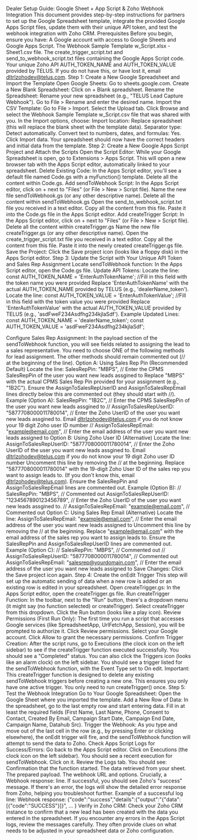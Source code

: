 Dealer Setup Guide: Google Sheet + App Script & Zoho Webhook Integration
This document provides step-by-step instructions for partners to set up the Google Spreadsheet template, integrate the provided Google Apps Script files, update them with their unique API token, and test the webhook integration with Zoho CRM.
Prerequisites
Before you begin, ensure you have:
A Google account with access to Google Sheets and Google Apps Script.
The Webhook Sample Template w_Script.xlsx - Sheet1.csv file.
The create_trigger_script.txt and send_to_webhook_script.txt files containing the Google Apps Script code.
Your unique Zoho API AUTH_TOKEN_NAME and AUTH_TOKEN_VALUE provided by TELUS. If you do not have this, or have lost it, email dltrlzohodev@telus.com.
Step 1: Create a New Google Spreadsheet and Import the Template
Open Google Sheets: Go to sheets.google.com.
Create a New Blank Spreadsheet: Click on + Blank spreadsheet.
Rename the Spreadsheet: Rename your new spreadsheet (e.g., "TELUS Lead Capture Webhook"). Go to File > Rename and enter the desired name.
Import the CSV Template:
Go to File > Import.
Select the Upload tab.
Click Browse and select the Webhook Sample Template w_Script.csv file that was shared with you.
In the Import options, choose:
Import location: Replace spreadsheet (this will replace the blank sheet with the template data).
Separator type: Detect automatically.
Convert text to numbers, dates, and formulas: Yes.
Click Import data. Your spreadsheet should now have the correct headers and initial data from the template.
Step 2: Create a New Google Apps Script Project and Attach the Scripts
Open the Script Editor: While your Google Spreadsheet is open, go to Extensions > Apps Script. This will open a new browser tab with the Apps Script editor, automatically linked to your spreadsheet.
Delete Existing Code: In the Apps Script editor, you'll see a default file named Code.gs with a myFunction() template. Delete all the content within Code.gs.
Add sendToWebhook Script:
In the Apps Script editor, click on + next to "Files" (or File > New > Script file).
Name the new file sendToWebhook.gs (or any other descriptive name).
Delete all the content within sendToWebhook.gs
Open the send_to_webhook_script.txt file you received in a text editor.
Copy all the content from this file.
Paste it into the Code.gs file in the Apps Script editor.
Add createTrigger Script:
In the Apps Script editor, click on + next to "Files" (or File > New > Script file).
Delete all the content within createTrigger.gs
Name the new file createTrigger.gs (or any other descriptive name).
Open the create_trigger_script.txt file you received in a text editor.
Copy all the content from this file.
Paste it into the newly created createTrigger.gs file.
Save the Project: Click the Save project icon (looks like a floppy disk) in the Apps Script editor.
Step 3: Update the Script with Your Unique API Token and Sales Rep Assignment
Locate sendToWebhook function: In the Apps Script editor, open the Code.gs file.
Update API Tokens:
Locate the line:
const AUTH_TOKEN_NAME = 'EnterAuthTokenName'; //Fill in this field with the token name you were provided
Replace 'EnterAuthTokenName' with the actual AUTH_TOKEN_NAME provided by TELUS (e.g., 'dealerName_token').
Locate the line:
const AUTH_TOKEN_VALUE = 'EnterAuthTokenValue'; //Fill in this field with the token value you were provided
Replace 'EnterAuthTokenValue' with the actual AUTH_TOKEN_VALUE provided by TELUS (e.g., 'asdFweF234Asdfhg234kjlaSdf').
Example Updated Lines:
const AUTH_TOKEN_NAME = 'dealerName_token';
const AUTH_TOKEN_VALUE = 'asdFweF234Asdfhg234kjlaSdf';

Configure Sales Rep Assignment: In the payload section of the sendToWebhook function, you will see fields related to assigning the lead to a sales representative. You need to choose ONE of the following methods for lead assignment. The other methods should remain commented out (// at the beginning of the line).
Option A: Using Sales Rep Pin (Recommended Default)
Locate the line:
SalesRepPin: "MBPS", // Enter the CPMS SalesRepPin of the user you want new leads assgined to
Replace "MBPS" with the actual CPMS Sales Rep Pin provided for your assignment (e.g., "1B2C").
Ensure the AssignToSalesRepUserID and AssignToSalesRepEmail lines directly below this are commented out (they should start with //).
Example (Option A):
SalesRepPin: "1B2C", // Enter the CPMS SalesRepPin of the user you want new leads assgined to
// AssignToSalesRepUserID: "5877708000011780014", // Enter the Zoho UserID of the user you want new leads assgined to. Email dltrlzohodev@telus.com if you do not know your 19 digit Zoho user ID number
// AssignToSalesRepEmail: "example@email.com", // Enter the email address of the user you want new leads assigned to
Option B: Using Zoho User ID (Alternative)
Locate the line:
AssignToSalesRepUserID: "5877708000011780014", // Enter the Zoho UserID of the user you want new leads assgined to. Email dltrlzohodev@telus.com if you do not know your 19 digit Zoho user ID number
Uncomment this line by removing the // at the beginning.
Replace "5877708000011780014" with the 19-digit Zoho User ID of the sales rep you want to assign leads to. (If you don't know this, email dltrlzohodev@telus.com).
Ensure the SalesRepPin and AssignToSalesRepEmail lines are commented out.
Example (Option B):
// SalesRepPin: "MBPS", // Commented out
AssignToSalesRepUserID: "1234567890123456789", // Enter the Zoho UserID of the user you want new leads assgined to.
// AssignToSalesRepEmail: "example@email.com", // Commented out
Option C: Using Sales Rep Email (Alternative)
Locate the line:
AssignToSalesRepEmail: "example@email.com", // Enter the email address of the user you want new leads assigned to
Uncomment this line by removing the // at the beginning.
Replace "example@email.com" with the email address of the sales rep you want to assign leads to.
Ensure the SalesRepPin and AssignToSalesRepUserID lines are commented out.
Example (Option C):
// SalesRepPin: "MBPS", // Commented out
// AssignToSalesRepUserID: "5877708000011780014", // Commented out
AssignToSalesRepEmail: "salesrep@yourdomain.com", // Enter the email address of the user you want new leads assigned to
Save Changes: Click the Save project icon again.
Step 4: Create the onEdit Trigger
This step will set up the automatic sending of data when a new row is added or an existing row is edited in your spreadsheet.
Open createTrigger.gs: In the Apps Script editor, open the createTrigger.gs file.
Run createTrigger Function:
In the toolbar, next to the "Run" button, there's a dropdown menu (it might say (no function selected) or createTrigger). Select createTrigger from this dropdown.
Click the Run button (looks like a play icon).
Review Permissions (First Run Only):
The first time you run a script that accesses Google services (like SpreadsheetApp, UrlFetchApp, Session), you will be prompted to authorize it.
Click Review permissions.
Select your Google account.
Click Allow to grant the necessary permissions.
Confirm Trigger Creation:
After the script runs, go to Executions (the clock icon on the left sidebar) to see if the createTrigger function executed successfully. You should see a "Completed" status.
You can also click the Triggers icon (looks like an alarm clock) on the left sidebar. You should see a trigger listed for the sendToWebhook function, with the Event Type set to On edit.
Important: This createTrigger function is designed to delete any existing sendToWebhook triggers before creating a new one. This ensures you only have one active trigger. You only need to run createTrigger() once.
Step 5: Test the Webhook Integration
Go to Your Google Spreadsheet: Open the Google Sheet where you imported the template.
Add a New Row of Data: In the spreadsheet, go to the last empty row and start entering data. Fill in at least the required fields (First Name, Last Name, Phone, Consent to Contact, Created By Email, Campaign Start Date, Campaign End Date, Campaign Name, Datahub Src).
Trigger the Webhook: As you type and move out of the last cell in the row (e.g., by pressing Enter or clicking elsewhere), the onEdit trigger will fire, and the sendToWebhook function will attempt to send the data to Zoho.
Check Apps Script Logs for Success/Errors:
Go back to the Apps Script editor.
Click on Executions (the clock icon on the left sidebar).
You should see a recent execution for sendToWebhook. Click on it.
Review the Logs tab. You should see:
Confirmation that the function started.
The data retrieved from your sheet.
The prepared payload.
The webhook URL and options.
Crucially, a Webhook response: line. If successful, you should see Zoho's "success" message. If there's an error, the logs will show the detailed error response from Zoho, helping you troubleshoot further.
Example of a successful log line: Webhook response: {"code":"success","details":{"output":"{\"data\":[{\"code\":\"SUCCESS\"}]}", ... }
Verify in Zoho CRM: Check your Zoho CRM instance to confirm that a new lead has been created with the data you entered in the spreadsheet.
If you encounter any errors in the Apps Script logs, review the messages carefully. They often provide clues on what needs to be adjusted in your spreadsheet data or Zoho configuration.

